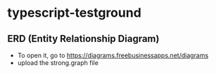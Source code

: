 # typescript-testground

## ERD (Entity Relationship Diagram) 

- To open it, go to https://diagrams.freebusinessapps.net/diagrams
- upload the strong.graph file
